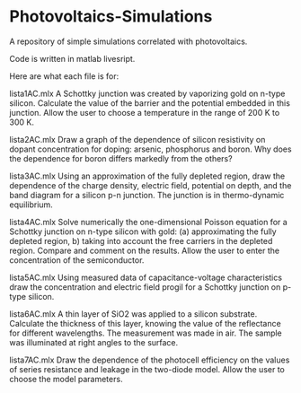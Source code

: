 # Photovoltaics-Simulations
A repository of simple simulations correlated with photovoltaics.

Code is written in matlab livesript.

Here are what each file is for:

lista1AC.mlx
A Schottky junction was created by vaporizing gold on n-type silicon.
Calculate the value of the barrier and the potential embedded in this junction. Allow
the user to choose a temperature in the range of 200 K to 300 K.

lista2AC.mlx
Draw a graph of the dependence of silicon resistivity on dopant concentration for
doping: arsenic, phosphorus and boron. Why does the dependence for boron
differs markedly from the others?

lista3AC.mlx
Using an approximation of the fully depleted region, draw the dependence 
of the charge density, electric field, potential on depth, and the band diagram for a silicon p-n junction.
The junction is in thermo-dynamic equilibrium.

lista4AC.mlx
Solve numerically the one-dimensional Poisson equation for a Schottky junction on n-type silicon with gold:
(a) approximating the fully depleted region,
b) taking into account the free carriers in the depleted region.
Compare and comment on the results. Allow the user to enter the concentration of the semiconductor.

lista5AC.mlx
Using measured data of capacitance-voltage characteristics draw the concentration
and electric field progil for a Schottky junction on p-type silicon.

lista6AC.mlx
A thin layer of SiO2 was applied to a silicon substrate. Calculate the thickness of this layer,
knowing the value of the reflectance for different wavelengths.
The measurement was made in air. The sample was illuminated at right angles to the surface.

lista7AC.mlx
Draw the dependence of the photocell efficiency on the values
of series resistance and leakage in the two-diode model. 
Allow the user to choose the model parameters.
